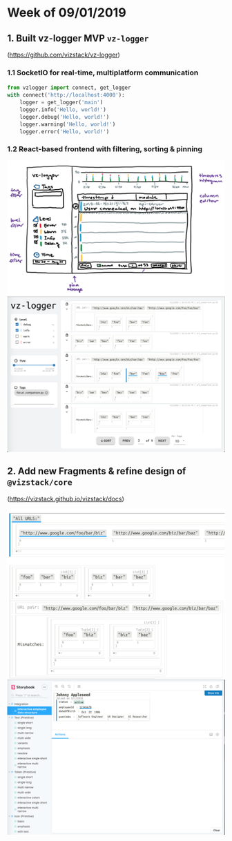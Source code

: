# Week of 09/01/2019

## 1. Built vz-logger MVP `vz-logger`
(https://github.com/vizstack/vz-logger)

### 1.1 SocketIO for real-time, multiplatform communication
```python
from vzlogger import connect, get_logger
with connect('http://localhost:4000'):
    logger = get_logger('main')
    logger.info('Hello, world!')
    logger.debug('Hello, world!')
    logger.warning('Hello, world!')
    logger.error('Hello, world!')
```

### 1.2 React-based frontend with filtering, sorting & pinning
![Logger Sketch](https://github.com/vizstack/blog/blob/master/img/vzlogger-sketch.png)
![Logger Screenshot](https://github.com/vizstack/blog/blob/master/img/vzlogger-screenshot.png)

## 2. Add new Fragments & refine design of `@vizstack/core`
(https://vizstack.github.io/vizstack/docs)

![Aesthetics v1](https://github.com/vizstack/blog/blob/master/img/complexviz-old.png)
![Aesthetics v2](https://github.com/vizstack/blog/blob/master/img/complexviz-new.png)
